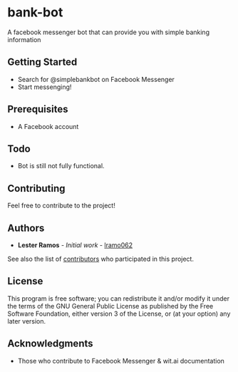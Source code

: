 # bank-bot
A facebook messenger bot that can provide you with simple banking information

## Getting Started

* Search for @simplebankbot on Facebook Messenger
* Start messenging!

## Prerequisites

* A Facebook account

## Todo

* Bot is still not fully functional. 

## Contributing

Feel free to contribute to the project!

## Authors

* **Lester Ramos** - *Initial work* - [lramo062](https://github.com/lramo062)

See also the list of [contributors](https://github.com/lramo062/emacs-nba-scores/contributors) who participated in this project.

## License

This program is free software; you can redistribute it and/or modify
it under the terms of the GNU General Public License as published by
the Free Software Foundation, either version 3 of the License, or
(at your option) any later version.

## Acknowledgments

* Those who contribute to Facebook Messenger & wit.ai documentation
